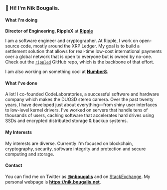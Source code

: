 ### 👋 Hi! I'm Nik Bougalis.

#### What I'm doing
**Director of Engineering, RippleX** at [**Ripple**](https://ripple.com)

I am a software engineer and cryptographer. At Ripple, I work on open-source code, mostly around the XRP Ledger. My goal is to build a settlement solution that allows for real-time low-cost international payments over a global network that is open to everyone but is owned by no-one. Check out the [`rippled`](https://github.com/ripple/rippled) GitHub repo, which is the backbone of that effort.

I am also working on something cool at [**Number8**](http://www.number8.us/).

#### What I've done

A lot! I co-founded CodeLaboratories, a successful software and hardware company which makes the DUO3D stereo camera. Over the past twenty years, I have developed just about everything—from shiny user interfaces to low-level kernel drivers. I've worked on servers that handle tens of thousands of users, caching software that accelerates hard drives using SSDs and encrypted distributed storage & backup systems.

#### My Interests

My interests are diverse. Currently I'm focused on blockchain, cryptography, security, software integrity and protection and secure computing and storage.

#### Contact
You can find me on Twitter as [**@nbougalis**](https://twitter.com/nbougalis) and on [StackExchange](https://stackoverflow.com/users/970543/nik-bougalis). My personal webpage is **https://nik.bougalis.net**.
